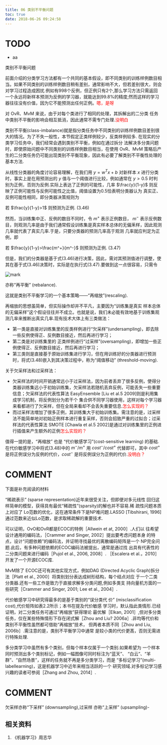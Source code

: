 ```yaml
---
title: 06 类别不平衡问题
toc: true
date: 2018-06-26 09:24:58
---
```



# TODO
- aa



类别不平衡问题

前面介绍的分类学习方法都有一个共同的基本假设，即不同类别的训练样例数目相当。如果不同类别的训练样例数目稍有差别，通常影响不大，但若差别很大，则会对学习过程造成困扰.例如有998个反例，但正例只有2个,那么学习方法只需返回一个永远将新样本预测为反例的学习器，就能达到99.8%的精度;然而这样的学习器往往没有价值，因为它不能预测出任何正例。<span style="color:red;">嗯，是呀</span>

对 OvR、MvM 来说，由于对每个类进行了相同的处理，其拆解出的二分类 任务中类别不平衡的影响会相互抵消，因此通常不需专门处理.<span style="color:red;">没明白</span>

类别不平衡(class-imbalance)就是指分类任务中不同类别的训练样例数目差别很大的情况。为了不失一般性，本节假定正类样例较少，反类样例较多. 在现实的分类学习任务中，我们经常会遇到类别不平衡，例如在通过拆分 法解决多分类问题时，即使原始问题中不同类别的训练样例数目相当，在使用 OvR、MvM 策略后产生的二分类任务仍可能出现类别不平衡现象，因此有必要了解类别不平衡性处理的基本方法.

从线性分类器的角度讨论容易理解，在我们用 $y = w^Tx + b$ 对新样本 $x$ 进行分类时，事实上是在用预测出的 $y$ 值与一个阈值进行比较，例如通常在 $y> 0.5$ 时判别为正例，否则为反例.实际上表达了正例的可能性，几率 $\frac{y}{1-y}$ 则反映了正例可能性与反例可能性之比值，阈值设置为0.5恰表明分类器认为 真实正、反例可能性相同，即分类器决策规则为

若 $\frac{y}{1-y}>1$ 则预测为正例. (3.46)

然而，当训练集中正、反例的数目不同时，令 $m^+$ 表示正例数目， $m^-$ 表示反例数目，则观测几率是由于我们通常假设训练集是真实样本总体的无偏釆样，因此观测几率就代表了真实几率.于是，只要分类器的预测几率高于观测 几率就应判定为正例，即

若 $\frac{y}{1-y}>\frac{m^+}{m^-}$ 则预测为正例. (3.47)

但是，我们的分类器是基于式(3.46)进行决策，因此，需对其预测值进行调整，使其在基于式(3.46)决策时，实际是在执行式(3.47).要做到这一点很容易，只需令

![mark](http://pacdb2bfr.bkt.clouddn.com/blog/image/180626/Fb47Ecf5Kg.png?imageslim)

亦称“再平衡” (rebalance).

这就是类别不平衡学习的一个基本策略——“再缩放”(rescaling).

再缩放的思想虽简单，但实际操作却并不平凡，主要因为“训练集是真实 样本总体的无偏采样”这个假设往往并不成立。也就是说，我们未必能有效地基于训练集观测几率来推断出真实几率.现有技术大体上有三类做法：

- 第一类是直接对训练集里的反类样例进行“欠采样”(undersampling)，即去除 一些反例使得正、反例数目接近，然后再进行学习；
- 第二类是对训练集里的 正类样例进行“过采样”(oversampling)，即增加一些正例使得正、反例数目接近，然后再进行学习；
- 第三类则是直接基于原始训练集进行学习，但在用训练好的分类器进行预测时，将式(3.48)嵌入到其决策过程中，称为“阈值移动” (threshold-moving).

关于欠采样法和过采样法：

- 欠采样法的时间开销通常远小于过采样法，因为前者丢弃了很多反例，使得分类器训练集远小于初始训练集，欠采样法若随机丢弃反例，可能丢失一些重要信息；欠采样法的代表性算法 EasyEnsemble [Liu et al.5 2009]则是利用集成学习机制，将反例划分为若干个 集合供不同学习器使用，这样对每个学习器来看都进行了欠采样，但在全局来看却不会丢失重要信息.<span style="color:red;">怎么实现的？</span>
- 而过采样法増加了很多正例，其训练集大于初始训练集。需注意的是，过采样法不能简单地对初始正例样本进行重复采样，否则会招致严重的过拟合；过采样法的代表性算法 SMOTE [Chawla et al.5 2002]是通过对训练集里的正例进行插值来产生额外的正例<span style="color:red;">怎么实现的？</span>


值得一提的是，“再缩放” 也是 “代价敏感学习”(cost-sensitive learning) 的基础. 在代价敏感学习中将式(3.48)中的 $m^-/m^+$ 用 $cost^-/cost^+$ 代替即可，其中 $cost^+$ 是将正例误分为反例的代价，$cost^-$ 是将反例误分为正例的代价.<span style="color:red;">没明白？</span>



















# COMMENT


下面是补充阅读的材料

“稀疏表示” (sparse representation)近年来很受关注，但即便对多元线性 回归这样简单的模型，获得具有最优“稀疏性”(sparsity)的解也并不容易.稀 疏性问题本质上对应了 Lo范数的优化，这在通常条件下是NP难问题.LASSO [Tibshirani, 1996]通过范数来近似Lo范数，是求取稀疏解的重要技术.

可以证明，OvO和OvR都是ECOC的特例［Allwein et at, 2000］.人们以 往希望设计通用的编码法，［Crammer and Singer, 2002］提出要考虑问题本身 的特点，设计“问题依赖”的编码法，并证明寻找最优的离散编码矩阵是一个 NP完全问题.此后，有多种问题依赖的ECOC编码法被提出，通常是通过找 出具有代表性的二分类问题来进行编码［Pujol et al., 2006, 2008］. ［Escalera et al.，2010］开发了一个开源ECOC库.

MvM除了 ECOC还可有其他实现方式，例如DAG (Directed Acyclic Graph)拆分法［Platt et al., 2000］将类别划分表达成树形结构，每个结点对应 于一个二类分类器.还有一些工作是致力于直接求解多分类问题,例如多类支 持向量机方面的一些研究［Crammer and Singer, 2001; Lee et al., 2004］.

代价敏感学习中研究得最多的是基于类别的“误分类代 价” (misclassification cost),代价矩阵如表2.2所示；本书在提及代价敏感 学习时，默认指此类情形.已经证明，对二分类任务可通过“再缩放”获得理论 最优解［Elkan, 2001］,但对多分类任务，仅在某些特殊情形下存在闭式解［Zhou and Liu? 2006a］.非均等代价和类别不平衡性虽然都可借助“再缩放”技术， 但两者本质不同［Zhou and Liu, 2006b］.需注意的是，类别不平衡学习中通常 是较小类的代价更髙，否则无需进行特殊处理.

多分类学习中虽然有多个类别，但每个样本仅属于一个类别.如果希望为 一个样本同时预测出多个类别标记，例如一幅图像可同时标注为“蓝天”、 “白云”、“羊群”、“自然场景”，这样的任务就不再是多分类学习，而是 “多标记学习”(multi-labellearning)，这是机器学习中近年来相当活跃的一个 研究领域.对多标记学习感兴趣的读者可参阅［Zhang and Zhou, 2014］.


# COMMENT
欠采样亦称“下采样” (downsampling),过采样 亦称“上采样” (upsampling)-


## 相关资料
  1. 《机器学习》周志华
